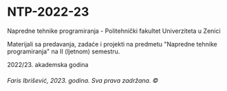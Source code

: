 # NTP-2022-23
Napredne tehnike programiranja - Politehnički fakultet Univerziteta u Zenici

Materijali sa predavanja, zadaće i projekti na predmetu "Napredne tehnike programiranja" na II (ljetnom) semestru.

2022/23. akademska godina

<h6>Faris Ibrišević, 2023. godina. Sva prava zadržana. ©</h6>
